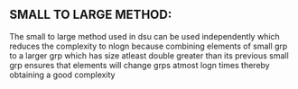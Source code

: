 SMALL TO LARGE METHOD:
---
The small to large method used in dsu can be used independently which reduces the complexity to nlogn because combining elements of small grp to a larger grp which has size atleast 
double greater than its previous small grp ensures that elements will change grps atmost logn times thereby obtaining a good complexity

